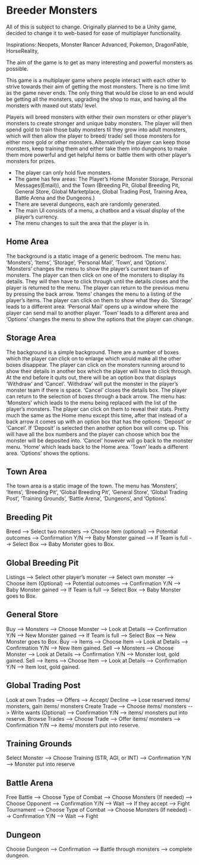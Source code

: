 # Breeder Monsters
All of this is subject to change. Originally planned to be a Unity game, decided to change it to web-based for ease of multiplayer functionality.

Inspirations: Neopets, Monster Rancer Advanced, Pokemon, DragonFable, HorseReality, 

The aim of the game is to get as many interesting and powerful monsters as possible.
 
This game is a multiplayer game where people interact with each other to strive towards their aim of getting the most monsters. There is no time limit as the game never ends. The only thing that would be close to an end would be getting all the monsters, upgrading the shop to max, and having all the monsters with maxed out stats/ level.
 
Players will breed monsters with either their own monsters or other player’s monsters to create stronger and unique baby monsters. The player will then spend gold to train those baby monsters til they grow into adult monsters, which will then allow the player to breed/ trade/ sell those monsters for either more gold or other monsters. Alternatively the player can keep those monsters, keep training them and either take them into dungeons to make them more powerful and get helpful items or battle them with other player’s monsters for prizes.

* The player can only hold five monsters.
* The game has few areas: The Player’s Home (Monster Storage, Personal Messages(Email)), and the Town (Breeding Pit, Global Breeding Pit, General Store, Global Marketplace, Global Trading Post, Training Area, Battle Arena and the Dungeons.)
* There are several dungeons, each are randomly generated. 
* The main UI consists of a menu, a chatbox and a visual display of the player’s currency.
* The menu changes to suit the area that the player is in.

## Home Area
The background is a static image of a generic bedroom.
The menu has: ‘Monsters’, ‘Items’, ‘Storage’, ‘Personal Mail’, ‘Town’, and ‘Options’. ‘Monsters’ changes the menu to show the player’s current team of monsters. The player can then click on one of the monsters to display its details. They will then have to click through until the details closes and the player is returned to the menu. The player can return to the previous menu by pressing the back arrow. ‘Items’ changes the menu to a listing of the player’s items. The player can click on them to show what they do. ‘Storage’ leads to a different area. ‘Personal Mail’ opens up a window where the player can send mail to another player. ‘Town’ leads to a different area and ‘Options’ changes the menu to show the options that the player can change.

## Storage Area
The background is a simple background.
There are a number of boxes which the player can click on to enlarge which would make all the other boxes disappear. The player can click on the monsters running around to show their details in another box which the player will have to click through. At the end before it quits out, there will be an option box that displays ‘Withdraw’ and ‘Cancel’. ‘Withdraw’ will put the monster in the player’s monster team if there is space. ‘Cancel’ closes the details box. The player can return to the selection of boxes through a back arrow.
The menu has: ‘Monsters’ which leads to the menu being replaced with the list of the player’s monsters. The player can click on them to reveal their stats. Pretty much the same as the Home menu except this time, after that instead of a back arrow it comes up with an option box that has the options: ‘Deposit’ or ‘Cancel’.  If ‘Deposit’ is selected then another option box will come up. This will have all the box numbers and the player can choose which box the monster will be deposited into. ‘Cancel’ however will go back to the monster menu. ‘Home’ which leads back to the Home area. ‘Town’ leads a different area. ‘Options’ shows the options. 

## Town Area
The town area is a static image of the town.
The menu has ‘Monsters’, ‘Items’, ‘Breeding Pit’, ‘Global Breeding Pit’, ‘General Store’, ‘Global Trading Post’, ‘Training Grounds’, ‘Battle Arena’, ‘Dungeons’, and ‘Options’.
 
## Breeding Pit
Breed --> Select two monsters --> Choose item (optional) --> Potential outcomes --> Confirmation Y/N --> Baby Monster gained --> If Team is full --> Select Box --> Baby Monster goes to Box.
 
## Global Breeding Pit
Listings --> Select other player’s monster --> Select own monster --> Choose item (Optional) --> Potential outcomes --> Confirmation Y/N --> Baby Monster gained --> If Team is full --> Select Box --> Baby Monster goes to Box.
 
## General Store
Buy --> Monsters --> Choose Monster --> Look at Details --> Confirmation Y/N --> New Monster gained --> If Team is full --> Select Box --> New Monster goes to Box.
Buy --> Items --> Choose Item --> Look at Details --> Confirmation Y/N --> New Item gained.
Sell --> Monsters --> Choose Monster --> Look at Details --> Confirmation Y/N --> Monster lost, gold gained.
Sell --> Items --> Choose Item --> Look at Details --> Confirmation Y/N --> Item lost, gold gained. 
 
## Global Trading Post
Look at own Trades --> Offers --> Accept/ Decline --> Lose reserved items/ monsters, gain items/ monsters
Create Trade --> Choose items/ monsters --> Write wants (Optional) --> Confirmation Y/N --> items/ monsters put into reserve.
Browse Trades --> Choose Trade --> Offer items/ monsters --> Confirmation Y/N --> items/ monsters put into reserve.
 
## Training Grounds
Select Monster --> Choose Training (STR, AGI, or INT) --> Confirmation Y/N --> Monster put into reserve
 
## Battle Arena
Free Battle --> Choose Type of Combat --> Choose Monsters (If needed) --> Choose Opponent --> Confirmation Y/N --> Wait --> If they accept --> Fight
Tournament --> Choose Type of Combat --> Choose Monsters (If needed) --> Confirmation Y/N --> Wait --> Fight
 
## Dungeon
Choose Dungeon --> Confirmation --> Battle through monsters --> complete dungeon.

